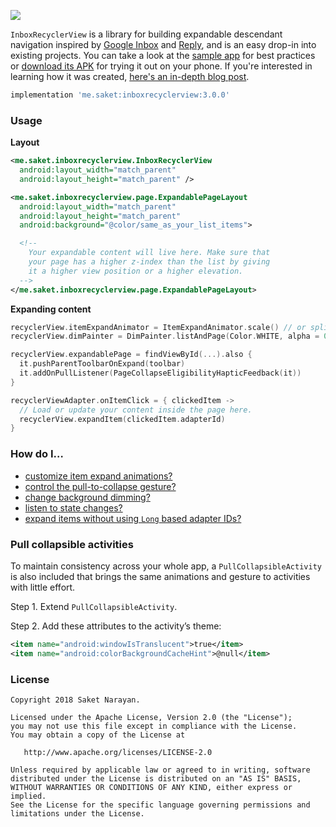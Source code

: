 [![](https://github.com/saket/InboxRecyclerView/blob/master/docs/images/static_thumbnail.jpg)](https://www.youtube.com/playlist?list=PLY9Ajk3MUE7UAT4rn9LO-jSPfkPm5ewrQ)

`InboxRecyclerView` is a library for building expandable descendant navigation inspired by [Google Inbox](http://androidniceties.tumblr.com/post/100872004063/inbox-by-gmail-google-play-link) and [Reply](https://material.io/design/material-studies/reply.html), and is an easy drop-in into existing projects. You can take a look at the [sample app](https://github.com/saket/InboxRecyclerView/tree/master/sample) for best practices or [download its APK](https://github.com/saket/InboxRecyclerView/releases) for trying it out on your phone. If you're interested in learning how it was created, [here's an in-depth blog post](https://saket.me/inbox-recyclerview).

```groovy
implementation 'me.saket:inboxrecyclerview:3.0.0'
```

### Usage

**Layout**

```xml
<me.saket.inboxrecyclerview.InboxRecyclerView
  android:layout_width="match_parent"
  android:layout_height="match_parent" />

<me.saket.inboxrecyclerview.page.ExpandablePageLayout
  android:layout_width="match_parent"
  android:layout_height="match_parent"
  android:background="@color/same_as_your_list_items">

  <!--
    Your expandable content will live here. Make sure that
    your page has a higher z-index than the list by giving
    it a higher view position or a higher elevation.
  -->
</me.saket.inboxrecyclerview.page.ExpandablePageLayout>
```

**Expanding content**

```kotlin
recyclerView.itemExpandAnimator = ItemExpandAnimator.scale() // or split() / none()
recyclerView.dimPainter = DimPainter.listAndPage(Color.WHITE, alpha = 0.65f)

recyclerView.expandablePage = findViewById(...).also {
  it.pushParentToolbarOnExpand(toolbar)
  it.addOnPullListener(PageCollapseEligibilityHapticFeedback(it))
}

recyclerViewAdapter.onItemClick = { clickedItem ->
  // Load or update your content inside the page here.
  recyclerView.expandItem(clickedItem.adapterId)
}
```

### How do I…

- [customize item expand animations?](docs/item_animators.md)
- [control the pull-to-collapse gesture?](docs/pull_to_collapse.md)
- [change background dimming?](docs/background_dim.md)
- [listen to state changes?](docs/page_callbacks.md)
- [expand items without using `Long` based adapter IDs?](https://github.com/saket/InboxRecyclerView/wiki/Custom-expansion-keys)

### Pull collapsible activities

To maintain consistency across your whole app, a `PullCollapsibleActivity` is also included that brings the same animations and gesture to activities with little effort.

Step 1. Extend `PullCollapsibleActivity`.

Step 2. Add these attributes to the activity’s theme:

```xml
<item name="android:windowIsTranslucent">true</item>
<item name="android:colorBackgroundCacheHint">@null</item>
```

### License
```
Copyright 2018 Saket Narayan.

Licensed under the Apache License, Version 2.0 (the "License");
you may not use this file except in compliance with the License.
You may obtain a copy of the License at

   http://www.apache.org/licenses/LICENSE-2.0

Unless required by applicable law or agreed to in writing, software
distributed under the License is distributed on an "AS IS" BASIS,
WITHOUT WARRANTIES OR CONDITIONS OF ANY KIND, either express or implied.
See the License for the specific language governing permissions and
limitations under the License.
```
